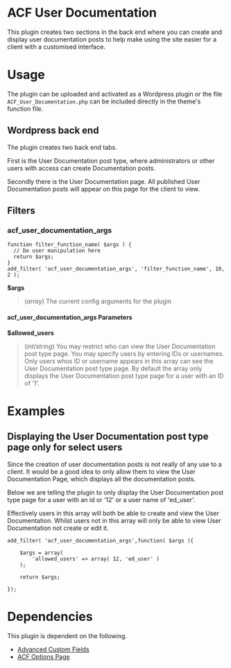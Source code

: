 
# ACF User Documentation

This plugin creates two sections in the back end where you can create and display user documentation posts to help make using the site easier for a client with a customised interface.

# Usage

The plugin can be uploaded and activated as a Wordpress plugin or the file `ACF_User_Documentation.php` can be included directly in the theme's function file.

## Wordpress back end

The plugin creates two back end tabs.

First is the User Documentation post type, where administrators or other users with access can create Documentation posts.

Secondly there is the User Documentation page. All published User Documentation posts will appear on this page for the client to view.

## Filters

### acf_user_documentation_args

	function filter_function_name( $args ) {
	  // Do user manipulation here
	  return $args;
	}
	add_filter( 'acf_user_documentation_args', 'filter_function_name', 10, 2 );

**$args**

> (*array*) The current config arguments for the plugin

#### acf_user_documentation_args Parameters

**$allowed_users**

> (*int*/*string*) You may restrict who can view the User Documentation post type page. You may specify users by entering IDs or usernames. Only users whos ID or username appears in this array can see the User Documentation post type page. By default the array only displays the User Documentation post type page for a user with an ID of '1'.


# Examples

## Displaying the User Documentation post type page only for select users

Since the creation of user documentation posts is not really of any use to a client. It would be a good idea to only allow them to view the User Documentation Page, which displays all the documentation posts.

Below we are telling the plugin to only display the User Documentation post type page for a user with an id or '12' or a user name of 'ed_user'.

Effectively users in this array will both be able to create and view the User Documentation. Whilst users not in this array will only be able to view User Documentation not create or edit it.

	add_filter( 'acf_user_documentation_args',function( $args ){
		
		$args = array(
			'allowed_users' => array( 12, 'ed_user' )
		);

		return $args;

	});

# Dependencies

This plugin is dependent on the following.

- [Advanced Custom Fields](http://wordpress.org/plugins/advanced-custom-fields/)
- [ACF Options Page](http://www.advancedcustomfields.com/add-ons/options-page/)
